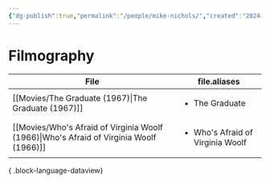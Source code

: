 ```yaml
---
{"dg-publish":true,"permalink":"/people/mike-nichols/","created":"2024-06-17","updated":"2025-03-13"}
---
```



# Filmography

| File                                                                                       | file.aliases                                     |
| ------------------------------------------------------------------------------------------ | ------------------------------------------------ |
| [[Movies/The Graduate (1967)\|The Graduate (1967)]]                                     | <ul><li>The Graduate</li></ul>                   |
| [[Movies/Who's Afraid of Virginia Woolf (1966)\|Who's Afraid of Virginia Woolf (1966)]] | <ul><li>Who's Afraid of Virginia Woolf</li></ul> |

{ .block-language-dataview}
